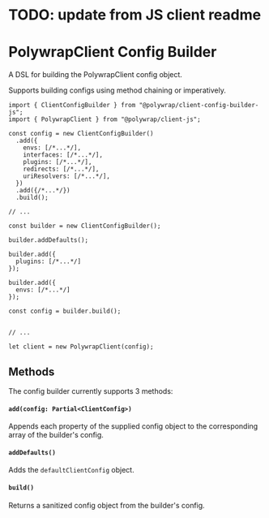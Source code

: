 # TODO: update from JS client readme

# PolywrapClient Config Builder

A DSL for building the PolywrapClient config object. 

Supports building configs using method chaining or imperatively.

```typescript=
import { ClientConfigBuilder } from "@polywrap/client-config-builder-js";
import { PolywrapClient } from "@polywrap/client-js";

const config = new ClientConfigBuilder()
  .add({
    envs: [/*...*/],
    interfaces: [/*...*/],
    plugins: [/*...*/],
    redirects: [/*...*/],
    uriResolvers: [/*...*/],
  })
  .add({/*...*/})
  .build();

// ...

const builder = new ClientConfigBuilder();

builder.addDefaults();

builder.add({
  plugins: [/*...*/]
});

builder.add({
  envs: [/*...*/]
});

const config = builder.build();


// ...

let client = new PolywrapClient(config);
```

## Methods

The config builder currently supports 3 methods:

#### `add(config: Partial<ClientConfig>)`
Appends each property of the supplied config object to the corresponding array of the builder's config.

#### `addDefaults()`
Adds the `defaultClientConfig` object.

#### `build()`
Returns a sanitized config object from the builder's config.
